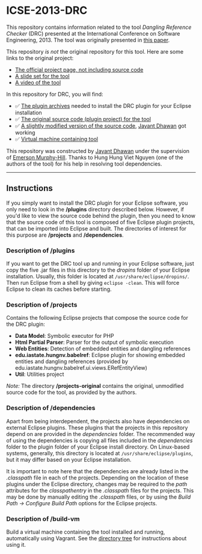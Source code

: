 # ICSE-2013-DRC

This repository contains information related to the tool _Dangling Reference Checker_ (DRC) presented at the International Conference on Software Engineering, 2013. The tool was originally presented in [this paper](http://dl.acm.org/citation.cfm?id=2486989).

This repository _is not_ the original repository for this tool. Here are some links to the original project:
* [The official project page, not including source code](http://home.engineering.iastate.edu/~hungnv/Research/DRC/?page=introduction)
* [A slide set for the tool](http://home.engineering.iastate.edu/~hungnv/Personal/slides/DRC-Tool.pdf)
* [A video of the tool](https://www.youtube.com/watch?v=y_AKZYhLlU4)

In this repository for DRC, you will find:
* :white_check_mark: [The plugin archives](https://github.com/SoftwareEngineeringToolDemos/ICSE-2013-DRC/tree/master/plugins) needed to install the DRC plugin for your Eclipse installation
* :white_check_mark: [The original source code (plugin project) for the tool](https://github.com/SoftwareEngineeringToolDemos/ICSE-2013-DRC/tree/master/projects-original)
* :white_check_mark: [A slightly modified version of the source code](https://github.com/SoftwareEngineeringToolDemos/ICSE-2013-DRC/tree/master/projects), [Jayant Dhawan](https://github.com/jayantdhawan) got working
* :white_check_mark: [Virtual machine containing tool](https://drive.google.com/a/ncsu.edu/file/d/0B_4C_DtkGMNCZEJjTlgzaFdWMkE/view?usp=sharing)

This repository was constructed by [Jayant Dhawan](https://github.com/jayantdhawan) under the supervision of [Emerson Murphy-Hill](https://github.com/CaptainEmerson). Thanks to Hung Hung Viet Nguyen (one of the authors of the tool) for his help in resolving tool dependencies.

---

## Instructions

If you simply want to install the DRC plugin for your Eclipse software, you only need to look in the __/plugins__ directory described below. However, if you'd like to view the source code behind the plugin, then you need to know that the source code of this tool is composed of five Eclipse plugin projects, that can be imported into Eclipse and built. The directories of interest for this purpose are __/projects__ and __/dependencies__.

### Description of /plugins
If you want to get the DRC tool up and running in your Eclipse software, just copy the five .jar files in this directory to the _dropins_ folder of your Eclipse installation. Usually, this folder is located at `/usr/share/eclipse/dropins/`. Then run Eclipse from a shell by giving `eclipse -clean`. This will force Eclipse to clean its caches before starting.

### Description of /projects
Contains the following Eclipse projects that compose the source code for the DRC plugin:
- __Data Model__: Symbolic executor for PHP
- __Html Partial Parser__: Parser for the output of symbolic execution
- __Web Entities__: Detection of embedded entities and dangling references
- __edu.iastate.hungnv.babelref__: Eclipse plugin for showing embedded entities and dangling references (provided by edu.iastate.hungnv.babelref.ui.views.ERefEntityView)
- __Util__: Utilities project

_Note:_ The directory __/projects-original__ contains the original, unmodified source code for the tool, as provided by the authors.

### Description of /dependencies
Apart from being interdependent, the projects also have dependencies on external Eclipse plugins. These plugins that the projects in this repository depend on are provided in the _dependencies_ folder. The recommended way of using the dependencies is copying all files included in the _dependencies_ folder to the plugin folder of your Eclipse install directory. On Linux-based systems, generally, this directory is located at `/usr/share/eclipse/plugins`, but it may differ based on your Eclipse installation.

It is important to note here that the dependencies are already listed in the _.classpath_ file in each of the projects. Depending on the location of these plugins under the Eclipse directory, changes may be required to the _path_ attributes for the _classpathentry_ in the _.classpath_ files for the projects. This may be done by manually editing the _.classpath_ files, or by using the _Build Path -> Configure Build Path_ options for the Eclipse projects.

### Description of /build-vm
Build a virtual machine containing the tool installed and running, automatically using Vagrant. See the [directory tree](https://github.com/SoftwareEngineeringToolDemos/ICSE-2013-DRC/tree/master/build-vm) for instructions about using it.
